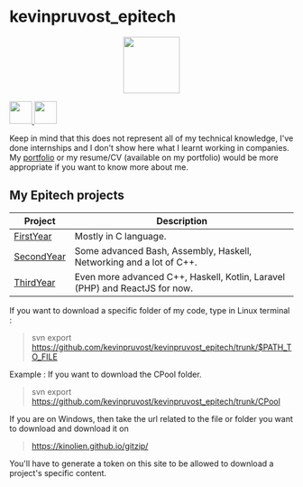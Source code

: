 # kevinpruvost_epitech

<p align="center">
  <img src="https://r2enc-static.totalwar.com/images/icons/factions/carthage/mon_256.png" width="100">
</p>

<p align="left">
  <a href="https://www.linkedin.com/in/kevin-pruvost-3766a4178/" target="_blank">
    <img src="https://upload.wikimedia.org/wikipedia/commons/thumb/c/ca/LinkedIn_logo_initials.png/600px-LinkedIn_logo_initials.png" width="40">
  </a>
  <a href="https://github.com/kevinpruvost" target="_blank">
    <img src="https://upload.wikimedia.org/wikipedia/commons/9/91/Octicons-mark-github.svg" width="40">
  </a>
</p>

Keep in mind that this does not represent all of my technical knowledge, I've done internships and I don't show here what I learnt working in companies.<br/>
My [portfolio](https://kevinpruvost.github.io/portfolio/) or my resume/CV (available on my portfolio) would be more appropriate if you want to know more about me.

## My Epitech projects

| Project | Description |
|---------|-------------|
| [FirstYear]  | Mostly in C language. |
| [SecondYear] | Some advanced Bash, Assembly, Haskell, Networking and a lot of C++. |
| [ThirdYear]  | Even more advanced C++, Haskell, Kotlin, Laravel (PHP) and ReactJS for now. |

[FirstYear]: https://github.com/kevinpruvost/kevinpruvost_epitech/tree/master/FirstYear
[SecondYear]: https://github.com/kevinpruvost/kevinpruvost_epitech/tree/master/SecondYear
[ThirdYear]: https://github.com/kevinpruvost/kevinpruvost_epitech/tree/master/ThirdYear

If you want to download a specific folder of my code, type in Linux terminal :<br>
> svn export https://github.com/kevinpruvost/kevinpruvost_epitech/trunk/$PATH_TO_FILE</br>

Example : 
If you want to download the CPool folder.<br>
> svn export https://github.com/kevinpruvost/kevinpruvost_epitech/trunk/CPool </br>

If you are on Windows, then take the url related to the file or folder you want to download and download it on 
> https://kinolien.github.io/gitzip/</br>

You'll have to generate a token on this site to be allowed to download a project's specific content.
